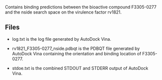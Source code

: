 Contains binding predictions between the bioactive compound F3305-0277 and the nside search space on the virulence factor rv1821.

## Files

- log.txt is the log file generated by AutoDock Vina.

- rv1821_F3305-0277_nside.pdbqt is the PDBQT file generated by AutoDock Vina containing the orientation and binding location of F3305-0277.

- stdoe.txt is the combined STDOUT and STDERR output of AutoDock Vina.

